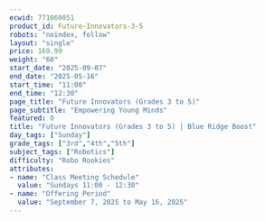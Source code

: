 ```yaml
---
ecwid: 771060851
product_id: Future-Innovators-3-5
robots: "noindex, follow"
layout: "single"
price: 169.99
weight: "60"
start_date: "2025-09-07"
end_date: "2025-05-16"
start_time: "11:00"
end_time: "12:30"
page_title: "Future Innovators (Grades 3 to 5)"
page_subtitle: "Empowering Young Minds"
featured: 0
title: "Future Innovators (Grades 3 to 5) | Blue Ridge Boost"
day_tags: ["Sunday"]
grade_tags: ["3rd","4th","5th"]
subject_tags: ["Robotics"]
difficulty: "Robo Rookies"
attributes:
- name: "Class Meeting Schedule"
  value: "Sundays 11:00 - 12:30"
- name: "Offering Period"
  value: "September 7, 2025 to May 16, 2025"
---
```

